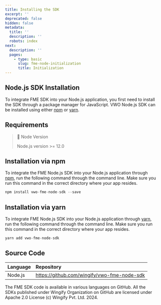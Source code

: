 ```yaml
---
title: Installing the SDK
excerpt: ''
deprecated: false
hidden: false
metadata:
  title: ''
  description: ''
  robots: index
next:
  description: ''
  pages:
    - type: basic
      slug: fme-node-initialization
      title: Initialization
---
```

## Node.js SDK Installation

To integrate FME SDK into your Node.js application, you first need to install the SDK through a package manager for JavaScript. VWO Node.js SDK can be installed using either [npm](https://www.npmjs.com/) or [yarn](https://yarnpkg.com/en/).

## Requirements

> 📘 Node Version
> 
> Node.js version >= 12.0

## Installation via npm

To integrate the FME Node.js SDK into your Node.js application through [npm](https://www.npmjs.com/), run the following command through the command line. Make sure you run this command in the correct directory where your app resides.

```javascript Shell
npm install vwo-fme-node-sdk --save
```

## Installation via yarn

To integrate FME Node.js SDK into your Node.js application through [yarn](https://yarnpkg.com/en/), run the following command through the command line. Make sure you run this command in the correct directory where your app resides.

```javascript Shell
yarn add vwo-fme-node-sdk
```

## Source Code

| Language | Repository                                    |
| :------- | :-------------------------------------------- |
| Node.js  | <https://github.com/wingify/vwo-fme-node-sdk> |

The FME SDK code is available in various languages on GitHub. All the SDKs published under Wingify Organization on GitHub are licensed under Apache 2.0 License (c) Wingify Pvt. Ltd. 2024.